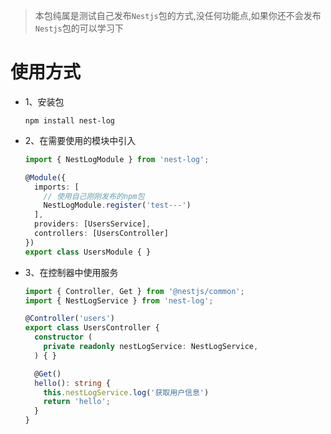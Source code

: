> 本包纯属是测试自己发布`Nestjs`包的方式,没任何功能点,如果你还不会发布`Nestjs`包的可以学习下

# 使用方式
* 1、安装包

  ```shell
  npm install nest-log
  ```

* 2、在需要使用的模块中引入

  ```ts
  import { NestLogModule } from 'nest-log';

  @Module({
    imports: [
      // 使用自己刚刚发布的npm包
      NestLogModule.register('test---')
    ],
    providers: [UsersService],
    controllers: [UsersController]
  })
  export class UsersModule { }
  ```

* 3、在控制器中使用服务

  ```ts
  import { Controller, Get } from '@nestjs/common';
  import { NestLogService } from 'nest-log';

  @Controller('users')
  export class UsersController {
    constructor (
      private readonly nestLogService: NestLogService,
    ) { }

    @Get()
    hello(): string {
      this.nestLogService.log('获取用户信息')
      return 'hello';
    }
  }
  ```